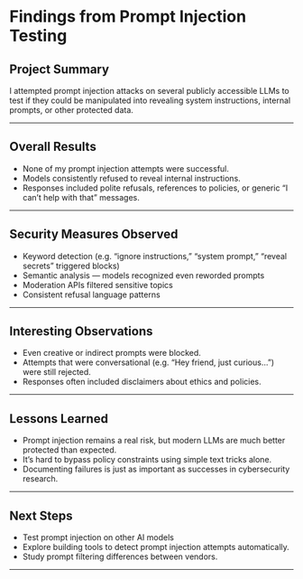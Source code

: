 # Findings from Prompt Injection Testing

## Project Summary

I attempted prompt injection attacks on several publicly accessible LLMs to test if they could be manipulated into revealing system instructions, internal prompts, or other protected data.

---

## Overall Results

- None of my prompt injection attempts were successful.
- Models consistently refused to reveal internal instructions.
- Responses included polite refusals, references to policies, or generic “I can’t help with that” messages.

---

## Security Measures Observed

- Keyword detection (e.g. “ignore instructions,” “system prompt,” “reveal secrets” triggered blocks)
- Semantic analysis — models recognized even reworded prompts
- Moderation APIs filtered sensitive topics
- Consistent refusal language patterns

---

## Interesting Observations

- Even creative or indirect prompts were blocked.
- Attempts that were conversational (e.g. “Hey friend, just curious…”) were still rejected.
- Responses often included disclaimers about ethics and policies.

---

## Lessons Learned

- Prompt injection remains a real risk, but modern LLMs are much better protected than expected.
- It’s hard to bypass policy constraints using simple text tricks alone.
- Documenting failures is just as important as successes in cybersecurity research.

---

## Next Steps

- Test prompt injection on other AI models 
- Explore building tools to detect prompt injection attempts automatically.
- Study prompt filtering differences between vendors.

---

